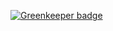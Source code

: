 

[![Greenkeeper badge](https://badges.greenkeeper.io/uwx/eslint-plugin-collection.svg)](https://greenkeeper.io/)
